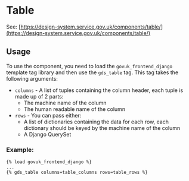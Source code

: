 # Table

See: [https://design-system.service.gov.uk/components/table/](https://design-system.service.gov.uk/components/table/)

## Usage

To use the component, you need to load the `govuk_frontend_django` template tag library and then use the `gds_table` tag.
This tag takes the following arguments:

* `columns` - A list of tuples containing the column header, each tuple is made up of 2 parts:
    * The machine name of the column
    * The human readable name of the column
* `rows` - You can pass either:
    * A list of dictionaries containing the data for each row, each dictionary should be keyed by the machine name of the column
    * A Django QuerySet

### Example:

```django
{% load govuk_frontend_django %}
...
{% gds_table columns=table_columns rows=table_rows %}
```
